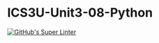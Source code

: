 # ICS3U-Unit3-08-Python

[![GitHub's Super Linter](https://github.com/Aleksandr-Ten/ICS3U-Unit3-08-Python/workflows/GitHub's%20Super%20Linter/badge.svg)](https://github.com/Aleksandr-Ten/ICS3U-Unit3-08-Python/actions)
